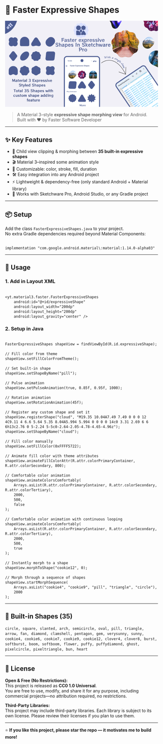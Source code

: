 # 🎨 Faster Expressive Shapes

[![Watch the video](https://raw.githubusercontent.com/FasterSoftwareDeveloper/Faster-Expressive-Shapes-In-Sketchware-Pro/refs/heads/main/thumbnail.png)](https://youtu.be/sQeww8KHmU4)

> A Material 3–style **expressive shape morphing view** for Android.  
> Built with ❤️ by Faster Software Developer

---

## ✨ Key Features
- 🔄 Child view clipping & morphing between **35 built-in expressive shapes**  
- 🎬 Material 3–inspired some animation style
- 🎨 Customizable: color, stroke, fill, duration  
- 🛠️ Easy integration into any Android project  
- ⚡ Lightweight & dependency-free (only standard Android + Material library)  
- 📱 Works with Sketchware Pro, Android Studio, or any Gradle project  

---

## 📦 Setup

Add the class `FasterExpressiveShapes.java` to your project.  
No extra Gradle dependencies required beyond Material Components:

```

implementation "com.google.android.material\:material:1.14.0-alpha03"

```

---

## 🚀 Usage

### 1. Add in Layout XML
```

<yt.material3.faster.FasterExpressiveShapes
    android:id="@+id/expressiveShape"
    android:layout_width="200dp"
    android:layout_height="200dp"
    android:layout_gravity="center" />

```

### 2. Setup in Java
```

FasterExpressiveShapes shapeView = findViewById(R.id.expressiveShape);

// Fill color from theme
shapeView.setFillColorFromTheme();

// Set built-in shape
shapeView.setShapeByName("pill");

// Pulse animation
shapeView.setPulseAnimation(true, 0.85f, 0.95f, 1000);

// Rotation animation
shapeView.setRotationAnimation(45f);

// Register any custom shape and set it
shapeView.registerShape("cloud", "M19.35 10.04A7.49 7.49 0 0 0 12 4C9.11 4 6.6 5.64 5.35 8.04A5.994 5.994 0 0 0 0 14c0 3.31 2.69 6 6 6h13c2.76 0 5-2.24 5-5c0-2.64-2.05-4.78-4.65-4.96z");
shapeView.setShapeByName("cloud");

// Fill color manually
shapeView.setFillColor(0xFFFF5722);

// Animate fill color with theme attributes
shapeView.animateFillColorAttr(R.attr.colorPrimaryContainer, R.attr.colorSecondary, 800);

// Comfortable color animation
shapeView.animateColorsComfortably(
    Arrays.asList(R.attr.colorPrimaryContainer, R.attr.colorSecondary, R.attr.colorTertiary),
    2000,
    500,
    false
);

// Comfortable color animation with continuous looping
shapeView.animateColorsComfortably(
    Arrays.asList(R.attr.colorPrimaryContainer, R.attr.colorSecondary, R.attr.colorTertiary),
    2000,
    500,
    true
);

// Instantly morph to a shape
shapeView.morphToShape("cookie12", 0);

// Morph through a sequence of shapes
shapeView.startMorphSequence(
    Arrays.asList("cookie4", "cookie9", "pill", "triangle", "circle"),
    2000
);

```

---

## 🧩 Built-in Shapes (35)

`circle, square, slanted, arch, semicircle, oval, pill, triangle, arrow, fan, diamond, clamshell, pentagon, gem, verysunny, sunny, cookie4, cookie6, cookie7, cookie9, cookie12, clover4, clover8, burst, softburst, boom, softboom, flower, puffy, puffydiamond, ghost, pixelcircle, pixeltriangle, bun, heart`

---

## 📜 License

**Open & Free (No Restrictions):**  
This project is released as **CC0 1.0 Universal**.  
You are free to use, modify, and share it for any purpose, including commercial projects—no attribution required, no restrictions.

**Third-Party Libraries:**  
This project may include third-party libraries. Each library is subject to its own license. Please review their licenses if you plan to use them.

---
⭐ **If you like this project, please star the repo — it motivates me to build more!** 
